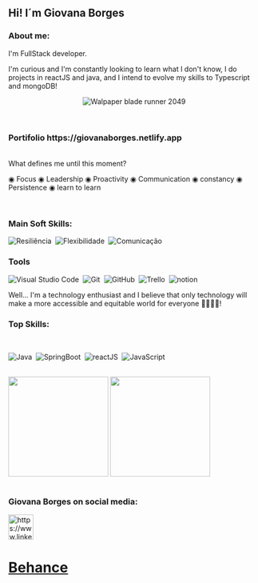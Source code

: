                    
    
                         
             
 ## Hi! I´m Giovana Borges 

### About me:

 I'm FullStack developer.

I'm curious and I'm constantly looking to learn what I don't know, I do projects in reactJS and java, and I intend to evolve my skills to Typescript and mongoDB!                    
<p align="center">
<img src="https://wallpapercave.com/dwp2x/wp2203700.png" alt="Walpaper blade runner 2049" border="0">
</p>
<br>
<h3>Portifolio https://giovanaborges.netlify.app</h3>

 <br>
What defines me until this moment?

◉ Focus
◉ Leadership
◉ Proactivity
◉ Communication
◉ constancy
◉ Persistence
◉ learn to learn


  <br>
  
  ### Main Soft Skills:

![Resiliência](https://img.shields.io/badge/-Resiliência-05122C?style=for-the-badge&logo=&logoColor=ffffff)&nbsp;
![Flexibilidade](https://img.shields.io/badge/-flexibilidade-05122C?style=for-the-badge&logo=&logoColor=ffffff)&nbsp;
![Comunicação](https://img.shields.io/badge/-Comunica%C3%A7%C3%A3o-05122C?style=for-the-badge&logo=&logoColor=ffffff)&nbsp;
        
### Tools

![Visual Studio Code](https://img.shields.io/badge/-Visual%20Studio%20Code-05122A?style=for-the-badge&logo=visual-studio-code&logoColor=007ACC)&nbsp;
![Git](https://img.shields.io/badge/-Git-05122A?style=for-the-badge&logo=git)&nbsp;
![GitHub](https://img.shields.io/badge/-GitHub-05122A?style=for-the-badge&logo=github)&nbsp;
![Trello](https://img.shields.io/badge/-Trello-05122A?style=for-the-badge&logo=trello&logoColor=ffffff)&nbsp;
![notion](https://img.shields.io/badge/-Notion-05122A?style=for-the-badge&logo=notion&logoColor=ffffff)&nbsp;


Well... I'm a technology enthusiast and I believe that only technology will make a more accessible and equitable world for everyone 👨👩👳👦!
### Top Skills:
  <br>
  

![Java](https://img.shields.io/badge/-Java-05122A?style=for-the-badge&logo=java)&nbsp;
![SpringBoot](https://img.shields.io/badge/-springBoot-05122A?style=for-the-badge&logo=spring)&nbsp;
![reactJS](https://img.shields.io/badge/-ReactJs-05122A?style=for-the-badge&logo=react)&nbsp;
![JavaScript](https://img.shields.io/badge/-JavaScript-05122A?style=for-the-badge&logo=javascript)&nbsp;

  <br>

<div>
<img height="200cm" align="center" src="https://github-readme-stats.vercel.app/api?username=GiovanaBorges&show_icons=true&theme=radical" />
<img height="200cm" align="center" src="https://github-readme-stats.vercel.app/api/top-langs/?username=GiovanaBorges&hide=html,css,php&layout=compact" />
</div>



  <br>
  
  
### Giovana Borges on social media:

<a href="https://www.linkedin.com/in/giovana-franco-borges/" target="blank"><img align="center" src="https://www.vectorlogo.zone/logos/linkedin/linkedin-icon.svg" alt="https://www.linkedin.com/in/giovana-franco-borges/" height="50" width="50" color="white" /></a>
  <a href="https://www.behance.net/giovana_borges" height="50" width="50" target="blank"><h1>Behance</h1></a>
<br>

